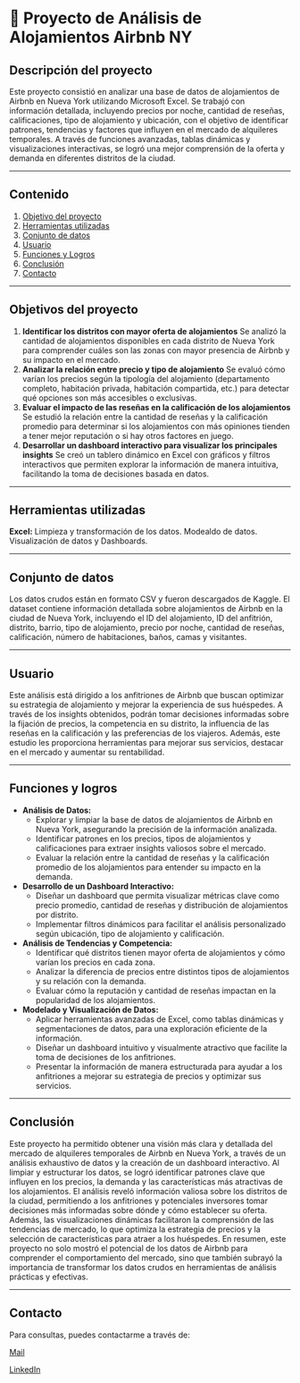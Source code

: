 # 📌 Proyecto de Análisis de Alojamientos Airbnb NY

## Descripción del proyecto

Este proyecto consistió en analizar una base de datos de alojamientos de Airbnb en Nueva York utilizando Microsoft Excel. Se trabajó con información detallada, incluyendo precios por noche, cantidad de reseñas, calificaciones, tipo de alojamiento y ubicación, con el objetivo de identificar patrones, tendencias y factores que influyen en el mercado de alquileres temporales. A través de funciones avanzadas, tablas dinámicas y visualizaciones interactivas, se logró una mejor comprensión de la oferta y demanda en diferentes distritos de la ciudad.

--- 

## Contenido
1. [Objetivo del proyecto](#objetivo-del.proyecto)
2. [Herramientas utilizadas](#herramientas-utilizadas)
3. [Conjunto de datos](#conjunto-de-datos)
4. [Usuario](#usuario)
5. [Funciones y Logros](#funciones-y-logros)
6. [Conclusión](#conclusion)
7. [Contacto](#contacto)

--- 

## Objetivos del proyecto

1. **Identificar los distritos con mayor oferta de alojamientos**
Se analizó la cantidad de alojamientos disponibles en cada distrito de Nueva York para comprender cuáles son las zonas con mayor presencia de Airbnb y su impacto en el mercado.
2. **Analizar la relación entre precio y tipo de alojamiento**
Se evaluó cómo varían los precios según la tipología del alojamiento (departamento completo, habitación privada, habitación compartida, etc.) para detectar qué opciones son más accesibles o exclusivas.
3. **Evaluar el impacto de las reseñas en la calificación de los alojamientos**
Se estudió la relación entre la cantidad de reseñas y la calificación promedio para determinar si los alojamientos con más opiniones tienden a tener mejor reputación o si hay otros factores en juego.
4. **Desarrollar un dashboard interactivo para visualizar los principales insights**
Se creó un tablero dinámico en Excel con gráficos y filtros interactivos que permiten explorar la información de manera intuitiva, facilitando la toma de decisiones basada en datos.

--- 

## Herramientas utilizadas

**Excel:** Limpieza y transformación de los datos. Modealdo de datos. Visualización de datos y Dashboards.

--- 

## Conjunto de datos
Los datos crudos están en formato CSV y fueron descargados de Kaggle. El dataset contiene información detallada sobre alojamientos de Airbnb en la ciudad de Nueva York, incluyendo el ID del alojamiento, ID del anfitrión, distrito, barrio, tipo de alojamiento, precio por noche, cantidad de reseñas, calificación, número de habitaciones, baños, camas y visitantes.

--- 

## Usuario

Este análisis está dirigido a los anfitriones de Airbnb que buscan optimizar su estrategia de alojamiento y mejorar la experiencia de sus huéspedes. A través de los insights obtenidos, podrán tomar decisiones informadas sobre la fijación de precios, la competencia en su distrito, la influencia de las reseñas en la calificación y las preferencias de los viajeros. Además, este estudio les proporciona herramientas para mejorar sus servicios, destacar en el mercado y aumentar su rentabilidad.

--- 

## Funciones y logros

- **Análisis de Datos:**
    - Explorar y limpiar la base de datos de alojamientos de Airbnb en Nueva York, asegurando la precisión de la información analizada.
    - Identificar patrones en los precios, tipos de alojamientos y calificaciones para extraer insights valiosos sobre el mercado.
    - Evaluar la relación entre la cantidad de reseñas y la calificación promedio de los alojamientos para entender su impacto en la demanda.
- **Desarrollo de un Dashboard Interactivo:**
    - Diseñar un dashboard que permita visualizar métricas clave como precio promedio, cantidad de reseñas y distribución de alojamientos por distrito.
    - Implementar filtros dinámicos para facilitar el análisis personalizado según ubicación, tipo de alojamiento y calificación.
- **Análisis de Tendencias y Competencia:**
    - Identificar qué distritos tienen mayor oferta de alojamientos y cómo varían los precios en cada zona.
    - Analizar la diferencia de precios entre distintos tipos de alojamientos y su relación con la demanda.
    - Evaluar cómo la reputación y cantidad de reseñas impactan en la popularidad de los alojamientos.
- **Modelado y Visualización de Datos:**
    - Aplicar herramientas avanzadas de Excel, como tablas dinámicas y segmentaciones de datos, para una exploración eficiente de la información.
    - Diseñar un dashboard intuitivo y visualmente atractivo que facilite la toma de decisiones de los anfitriones.
    - Presentar la información de manera estructurada para ayudar a los anfitriones a mejorar su estrategia de precios y optimizar sus servicios.

---

## Conclusión
Este proyecto ha permitido obtener una visión más clara y detallada del mercado de alquileres temporales de Airbnb en Nueva York, a través de un análisis exhaustivo de datos y la creación de un dashboard interactivo. Al limpiar y estructurar los datos, se logró identificar patrones clave que influyen en los precios, la demanda y las características más atractivas de los alojamientos.
El análisis reveló información valiosa sobre los distritos de la ciudad, permitiendo a los anfitriones y potenciales inversores tomar decisiones más informadas sobre dónde y cómo establecer su oferta. Además, las visualizaciones dinámicas facilitaron la comprensión de las tendencias de mercado, lo que optimiza la estrategia de precios y la selección de características para atraer a los huéspedes.
En resumen, este proyecto no solo mostró el potencial de los datos de Airbnb para comprender el comportamiento del mercado, sino que también subrayó la importancia de transformar los datos crudos en herramientas de análisis prácticas y efectivas.

---

## Contacto
Para consultas, puedes contactarme a través de:

[Mail](mailto:maria.ibanezw@gmail.com)

[LinkedIn](https://www.linkedin.com/in/mariadelmaribanezw/) 
